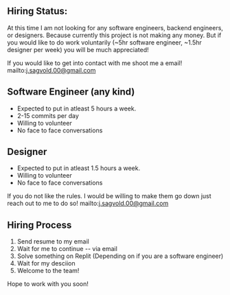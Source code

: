 ## Hiring Status:
At this time I am not looking for any software engineers, backend engineers, or designers. Because currently this project is not making any money. But if you would like to do work voluntarily (~5hr software engineer, ~1.5hr designer per week) you will be much appreciated!

If you would like to get into contact with me shoot me a email! mailto:j.sagvold.00@gmail.com

## Software Engineer (any kind)
* Expected to put in atleast 5 hours a week.
* 2-15 commits per day 
* Willing to volunteer
* No face to face conversations 

## Designer
* Expected to put in atleast 1.5 hours a week.
* Willing to volunteer
* No face to face conversations 

If you do not like the rules. I would be willing to make them go down just reach out to me to do so! mailto:j.sagvold.00@gmail.com

## Hiring Process
1. Send resume to my email
2. Wait for me to continue -- via email
3. Solve something on Replit (Depending on if you are a software engineer)
4. Wait for my desciion
5. Welcome to the team!

Hope to work with you soon!
